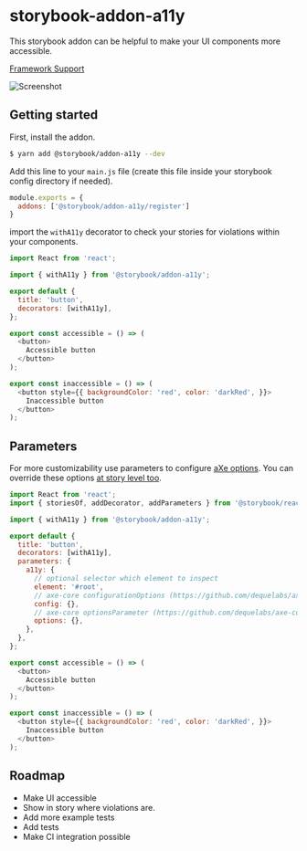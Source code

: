 # storybook-addon-a11y

This storybook addon can be helpful to make your UI components more accessible.

[Framework Support](https://github.com/storybookjs/storybook/blob/master/ADDONS_SUPPORT.md)

![Screenshot](https://raw.githubusercontent.com/storybookjs/storybook/HEAD/addons/a11y/docs/screenshot.png)

## Getting started

First, install the addon.

```sh
$ yarn add @storybook/addon-a11y --dev
```

Add this line to your `main.js` file (create this file inside your storybook config directory if needed).

```js
module.exports = {
  addons: ['@storybook/addon-a11y/register']
}
```

import the `withA11y` decorator to check your stories for violations within your components.

```js
import React from 'react';

import { withA11y } from '@storybook/addon-a11y';

export default {
  title: 'button',
  decorators: [withA11y],
};

export const accessible = () => (
  <button>
    Accessible button
  </button>
);

export const inaccessible = () => (
  <button style={{ backgroundColor: 'red', color: 'darkRed', }}>
    Inaccessible button
  </button>
);
```

## Parameters

For more customizability use parameters to configure [aXe options](https://github.com/dequelabs/axe-core/blob/develop/doc/API.md#api-name-axeconfigure).
You can override these options [at story level too](https://storybook.js.org/docs/configurations/options-parameter/#per-story-options).

```js
import React from 'react';
import { storiesOf, addDecorator, addParameters } from '@storybook/react';

import { withA11y } from '@storybook/addon-a11y';

export default {
  title: 'button',
  decorators: [withA11y],
  parameters: {
    a11y: {
      // optional selector which element to inspect
      element: '#root',
      // axe-core configurationOptions (https://github.com/dequelabs/axe-core/blob/develop/doc/API.md#parameters-1)
      config: {},
      // axe-core optionsParameter (https://github.com/dequelabs/axe-core/blob/develop/doc/API.md#options-parameter)
      options: {},
    },
  },
};

export const accessible = () => (
  <button>
    Accessible button
  </button>
);

export const inaccessible = () => (
  <button style={{ backgroundColor: 'red', color: 'darkRed', }}>
    Inaccessible button
  </button>
);
```

## Roadmap

* Make UI accessible
* Show in story where violations are.
* Add more example tests
* Add tests
* Make CI integration possible

